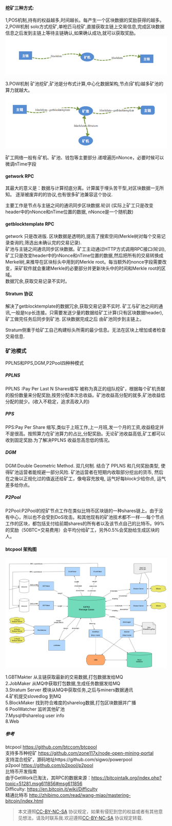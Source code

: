 #### 挖矿三种方式:
1,POS机制,持有的权益越多,时间越长。每产生一个区块数据的奖励获得的越多。    
2,POW机制 solo方式挖矿,单枪匹马挖矿,直接获取主链上交易信息,完成区块数据信息之后发到主链上等待主链确认,如果确认成功,就可以获取奖励。   
![solo](https://github.com/ocaku/blockchain/blob/master/minepool/solo.png)   

3.POW机制 矿池挖矿,矿池是分布式计算,中心化数据架构,节点(矿机)越多矿池的算力就越大。   
![pool](https://github.com/ocaku/blockchain/blob/master/minepool/pool.png) 


矿工网络一般有:矿机、矿池、钱包等主要部分.递增遍历nNonce，必要时候可以微调nTime字段

#### getwork RPC  
其最大的意义是：数据与计算彻底分离。计算属于埋头苦干型,对区块数据一无所知。 逐渐被废弃的的协议,也有很多矿池兼容这个协议.      

主要工作是节点与主链之间的通讯同步区块数据.轮训 (实际上矿工只是改变header中的nNonce和nTime位置的数据, nNonce是一个随机数)


#### getblocktemplate RPC 
getwork 只是改进版. 区块数据是透明的,提高了搜索空间(Merkle树对每个交易记录查询的,筛选出未确认完的交易记录).      
矿池与主链之间通讯同步区块数据。矿工主动通过HTTP方式调用RPC接口(轮训),矿工只是改变header中的nNonce和nTime位置的数据,然后把所有的交易转换成Merkel树,来推导在区块标头中用到的Merkle root。每当额外的nonce字段需要改变，采矿软件就会重建Merkle的必要部分并更新块头中的时间和Merkle root的区域。     
数据冗余,获取交易记录不实时。

#### Stratum 协议
解决了getblocktemplate的数据冗余,获取交易记录不实时.
矿工与矿池之间的通讯,一般是tcp长连接。只需要发送少量的数据给矿工计算(只有区块数据header),矿工做完任务后同步到矿池. 区块数据完成之后 由矿池同步到主链上。 

Stratum侧重于给矿工自己构建标头所需的最少信息。无法在区块上增加或者检查交易信息.


### 矿池模式    
PPLNS和PPS,DGM,P2Pool四种种模式

##### PPLNS
PPLNS :Pay Per Last N Shares缩写 被称为真正的组队挖矿，根据每个矿机贡献的股份数量来分配奖励,按劳分配本次总收益。矿池收益高分配的就多,矿池收益低分配的就少。(收入不稳定，追求高收入的)

##### PPS
PPS:Pay Per Share 缩写,类似于上班工作,上一月班,发一个月的工资,收益稳定并不是很高。按照算力在矿池算力的占比,分配奖励。无论矿池收益高低,矿工都可以收到固定奖励.为了解决PPLNS 收益忽高忽低的情况。

##### DGM
DGM:Double Geometric Method. 双几何制. 结合了 PPLNS 和几何奖励类型, 使得矿池运营者能规避一部分风险. 矿池运营者在短期内收取部分挖出的货币, 然后在之後以正规化过的值返还给矿工，像电容充放电, 运气好每block少给你点, 运气差多给你点。 

##### P2Pool
P2Pool:P2Pool的挖矿节点工作在类似比特币区块链的一种shares链上。由于没有中心，所以也不会受到DoS攻击。和其他现有的矿池技术都不一样---每个节点工作的区块，都包括支付给前期shares的所有者以及该节点自己的比特币。99%的奖励（50BTC+交易费用）会平均分给矿工，另外0.5%会奖励给生成区块的人。



#### btcpool 架构图       
![btcpool](https://github.com/ocaku/blockchain/blob/master/minepool/btcpool.png)


1.GBTMakter 从主链获取最新的交易数据,打包数据发给MQ     
2.JobMaker 从MQ中获取打包数据,生成任务数据发给MQ      
3.Stratum Server 模块从MQ中获取任务,之后与miners数据通讯      
4.矿机提交slovedlog 到MQ     
5.BlockMaker 找到符合难度的sharelog数据,打包区块数据并广播       
6 PoolWatcher 监听其他矿池    
7.Mysql中sharelog user info    
8.Web    

##### 参考
btcpool  https://github.com/btccom/btcpool   
支持多币种挖矿 https://github.com/zone117x/node-open-mining-portal      
支持混合挖矿，源码地址https://github.com/sigwo/powerpool    
p2pool  https://github.com/p2pool/p2pool    
比特币开发指南    
由于GetWork已淘汰，其RPC的数据来源：https://bitcointalk.org/index.php?topic=51281.msg611856#msg611856              
Difficulty: https://en.bitcoin.it/wiki/Difficulty   
精通比特币 http://zhibimo.com/read/wang-miao/mastering-bitcoin/index.html    
 
> 本文遵照[CC-BY-NC-SA](http://creativecommons.org/licenses/by-nc-sa/3.0/deed.zh)  协议规定，如果有侵犯到您的权益或者有其他意见想法，请及时联系我.欢迎遵照[CC-BY-NC-SA](http://creativecommons.org/licenses/by-nc-sa/3.0/deed.zh) 协议规定转载.
